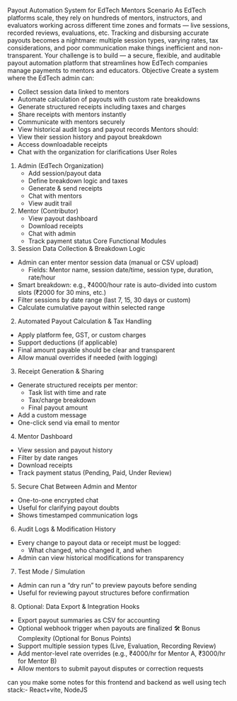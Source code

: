 Payout Automation System for EdTech Mentors
Scenario
As EdTech platforms scale, they rely on hundreds of mentors, instructors, and evaluators working across different time zones and formats — live sessions, recorded reviews, evaluations, etc. Tracking and disbursing accurate payouts becomes a nightmare: multiple session types, varying rates, tax considerations, and poor communication make things inefficient and non-transparent.
Your challenge is to build — a secure, flexible, and auditable payout automation platform that streamlines how EdTech companies manage payments to mentors and educators.
Objective
Create a system where the EdTech admin can:
* Collect session data linked to mentors
* Automate calculation of payouts with custom rate breakdowns
* Generate structured receipts including taxes and charges
* Share receipts with mentors instantly
* Communicate with mentors securely
* View historical audit logs and payout records
Mentors should:
* View their session history and payout breakdown
* Access downloadable receipts
* Chat with the organization for clarifications
User Roles
1. Admin (EdTech Organization)
   * Add session/payout data
   * Define breakdown logic and taxes
   * Generate & send receipts
   * Chat with mentors
   * View audit trail
2. Mentor (Contributor)
   * View payout dashboard
   * Download receipts
   * Chat with admin
   * Track payment status
Core Functional Modules
1. Session Data Collection & Breakdown Logic
* Admin can enter mentor session data (manual or CSV upload)
   * Fields: Mentor name, session date/time, session type, duration, rate/hour
* Smart breakdown: e.g., ₹4000/hour rate is auto-divided into custom slots (₹2000 for 30 mins, etc.)
* Filter sessions by date range (last 7, 15, 30 days or custom)
* Calculate cumulative payout within selected range
2. Automated Payout Calculation & Tax Handling
* Apply platform fee, GST, or custom charges
* Support deductions (if applicable)
* Final amount payable should be clear and transparent
* Allow manual overrides if needed (with logging)
3. Receipt Generation & Sharing
* Generate structured receipts per mentor:
   * Task list with time and rate
   * Tax/charge breakdown
   * Final payout amount
* Add a custom message
* One-click send via email to mentor
4. Mentor Dashboard
* View session and payout history
* Filter by date ranges
* Download receipts
* Track payment status (Pending, Paid, Under Review)
5. Secure Chat Between Admin and Mentor
* One-to-one encrypted chat
* Useful for clarifying payout doubts
* Shows timestamped communication logs
6. Audit Logs & Modification History
* Every change to payout data or receipt must be logged:
   * What changed, who changed it, and when
* Admin can view historical modifications for transparency
7. Test Mode / Simulation
* Admin can run a “dry run” to preview payouts before sending
* Useful for reviewing payout structures before confirmation
8. Optional: Data Export & Integration Hooks
* Export payout summaries as CSV for accounting
* Optional webhook trigger when payouts are finalized
🛠️ Bonus Complexity (Optional for Bonus Points)
* Support multiple session types (Live, Evaluation, Recording Review)
* Add mentor-level rate overrides (e.g., ₹4000/hr for Mentor A, ₹3000/hr for Mentor B)
* Allow mentors to submit payout disputes or correction requests

can you make some notes for this
frontend and backend as well
using tech stack:- React+vite, NodeJS